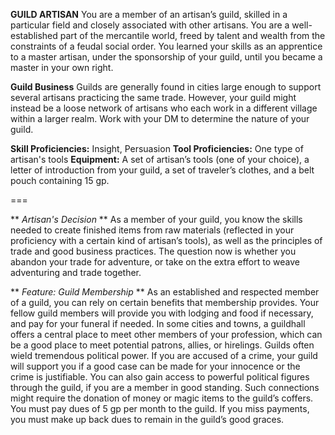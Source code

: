 __**GUILD ARTISAN**__
 You are a member of an artisan’s guild, skilled in a particular field and closely associated with other artisans. You are a well-established part of the mercantile world, freed by talent and wealth from the constraints of a feudal social order. You learned your skills as an apprentice to a master artisan, under the sponsorship of your guild, until you became a master in your own right.
 
 **Guild Business**
 Guilds are generally found in cities large enough to support several artisans practicing the same trade. However, your guild might instead be a loose network of artisans who each work in a different village within a larger realm. Work with your DM to determine the nature of your guild.

**Skill Proficiencies:** Insight, Persuasion 
**Tool Proficiencies:** One type of artisan's tools
**Equipment:** A set of artisan’s tools (one of your choice), a letter of introduction from your guild, a set of traveler’s clothes, and a belt pouch containing 15 gp.

===

** *Artisan's Decision* **
 As a member of your guild, you know the skills needed to create finished items from raw materials (reflected in your proficiency with a certain kind of artisan’s tools), as well as the principles of trade and good business practices. The question now is whether you abandon your trade for adventure, or take on the extra effort to weave adventuring and trade together.

** *Feature: Guild Membership* **
 As an established and respected member of a guild, you can rely on certain benefits that membership provides. Your fellow guild members will provide you with lodging and food if necessary, and pay for your funeral if needed. In some cities and towns, a guildhall offers a central place to meet other members of your profession, which can be a good place to meet potential patrons, allies, or hirelings.
 Guilds often wield tremendous political power. If you are accused of a crime, your guild will support you if a good case can be made for your innocence or the crime is justifiable. You can also gain access to powerful political figures through the guild, if you are a member in good standing. Such connections might require the donation of money or magic items to the guild’s coffers.
 You must pay dues of 5 gp per month to the guild. If you miss payments, you must make up back dues to remain in the guild’s good graces.